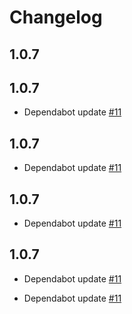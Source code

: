 # Changelog
## 1.0.7
## 1.0.7
  * Dependabot update [#11](https://github.com/singer-io/tap-referral-saasquatch/pull/11)

## 1.0.7
  * Dependabot update [#11](https://github.com/singer-io/tap-referral-saasquatch/pull/11)

## 1.0.7
  * Dependabot update [#11](https://github.com/singer-io/tap-referral-saasquatch/pull/11)

## 1.0.7
  * Dependabot update [#11](https://github.com/singer-io/tap-referral-saasquatch/pull/11)

  * Dependabot update [#11](https://github.com/singer-io/tap-referral-saasquatch/pull/11)